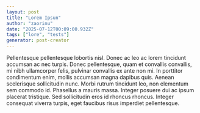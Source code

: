 ```yaml
---
layout: post
title: "Lorem Ipsun"
author: "zaorinu"
date: "2025-07-12T00:09:00.932Z"
tags: ["lore", "tests"]
generator: post-creator
---
```


Pellentesque pellentesque lobortis nisl. Donec ac leo ac lorem tincidunt accumsan ac nec turpis. Donec pellentesque, quam et convallis convallis, mi nibh ullamcorper felis, pulvinar convallis ex ante non mi. In porttitor condimentum enim, mollis accumsan magna dapibus quis. Aenean scelerisque sollicitudin nunc. Morbi rutrum tincidunt leo, non elementum sem commodo id. Phasellus a mauris massa. Integer posuere dui ac ipsum placerat tristique. Sed sollicitudin eros id rhoncus rhoncus. Integer consequat viverra turpis, eget faucibus risus imperdiet pellentesque.
